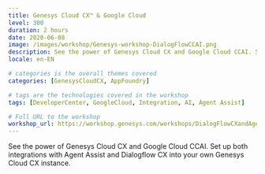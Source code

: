 ```yaml
---
title: Genesys Cloud CX™️ & Google Cloud
level: 300
duration: 2 hours
date: 2020-06-08
image: /images/workshop/Genesys-workshop-DialogFlowCCAI.png
description: See the power of Genesys Cloud CX and Google Cloud CCAI. Set up both integrations with Agent Assist and Dialogflow CX into your own Genesys Cloud CX instance.
locale: en-EN

# categories is the overall themes covered 
categories: [GenesysCloudCX, AppFoundry]

# tags are the technologies covered in the workshop
tags: [DeveloperCenter, GoogleCloud, Integration, AI, Agent Assist]

# Full URL to the workshop
workshop_url: https://workshop.genesys.com/workshops/DialogFlowCXandAgentAssist/
---
```


See the power of Genesys Cloud CX and Google Cloud CCAI. Set up both integrations with Agent Assist and Dialogflow CX into your own Genesys Cloud CX instance.
